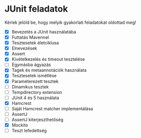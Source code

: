 # JUnit feladatok

Kérlek jelöld be, hogy melyik gyakorlati feladatokat oldottad meg!

* [x] Bevezetés a JUnit használatába
* [x] Futtatás Mavennel
* [x] Tesztesetek életciklusa
* [x] Elnevezések
* [x] Assert
* [x] Kivételkezelés és timeout tesztelése
* [ ] Egymásba ágyazás
* [x] Tagek és metaannotációk használata
* [x] Tesztesetek ismétlése
* [x] Paraméterezett tesztek
* [ ] Dinamikus tesztek
* [ ] Tempdirectory extension
* [ ] JUnit 4 és 5 használata
* [x] Hamcrest
* [ ] Saját Hamcrest matcher implementálása
* [ ] AssertJ
* [ ] AssertJ kiterjeszthetőség
* [x] Mockito
* [ ] Teszt lefedettség